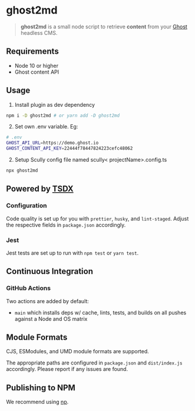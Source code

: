# ghost2md

> **ghost2md** is a small node script to retrieve **content** from your [Ghost](https://github.com/TryGhost/Ghost) headless CMS.

## Requirements

- Node 10 or higher
- Ghost content API

## Usage

1. Install plugin as dev dependency

```bash
npm i -D ghost2md # or yarn add -D ghost2md
```

2. Set own .env variable. Eg:
```bash
# .env
GHOST_API_URL=https://demo.ghost.io
GHOST_CONTENT_API_KEY=22444f78447824223cefc48062
```

2. Setup Scully config file named scully< projectName>.config.ts

```bash
npx ghost2md
```
## Powered by [TSDX](https://tsdx.io/)

### Configuration

Code quality is set up for you with `prettier`, `husky`, and `lint-staged`. Adjust the respective fields in `package.json` accordingly.

### Jest

Jest tests are set up to run with `npm test` or `yarn test`.

## Continuous Integration

### GitHub Actions

Two actions are added by default:

- `main` which installs deps w/ cache, lints, tests, and builds on all pushes against a Node and OS matrix

## Module Formats

CJS, ESModules, and UMD module formats are supported.

The appropriate paths are configured in `package.json` and `dist/index.js` accordingly. Please report if any issues are found.

## Publishing to NPM

We recommend using [np](https://github.com/sindresorhus/np).